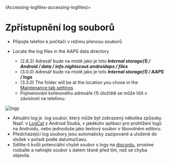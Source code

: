 (Accessing-logfiles-accessing-logfiles)=

# Zpřístupnění log souborů

* Připojte telefon k počítači v režimu přenosu souborů
* Locate the log files in the AAPS data directory
    
    * (2.8.2) Adresář bude na místě jako je toto ***Internal storage(1) / Android / data / info.nightscout.androidaps / files***
    * (3.0.0) Adresář bude na místě jako je toto ***Internal storage(1) / AAPS / logs***
    * (3.3.0) The folder will be at the location you chose in the [Maintenance tab settings](#preferences-maintenance-settings)
    * Pojmenování kořenového adresáře (1) úložiště se může lišit v závislosti na telefonu.

![logy](../images/aapslog.png)

* Aktuální log je .log soubor, který může být zobrazený několika způsoby. Např. v [LogCat](https://developer.android.com/studio/debug/am-logcat.html) z Android Studia, v jakékoliv aplikaci pro prohlížení logů na Androidu, nebo jednoduše jako textový soubor v libovolném editoru. 
* Předcházející log soubory jsou automaticky zazipované a uložené do složek v pořadí podle datumu/času. 
* Sdílíte-li kvůli potenciální chybě soubor s logy na [discordu](https://discord.gg/4fQUWHZ4Mw), prosíme rozbalte a nahrajte soubor s datem těsně před tím, než se chyba objevila.